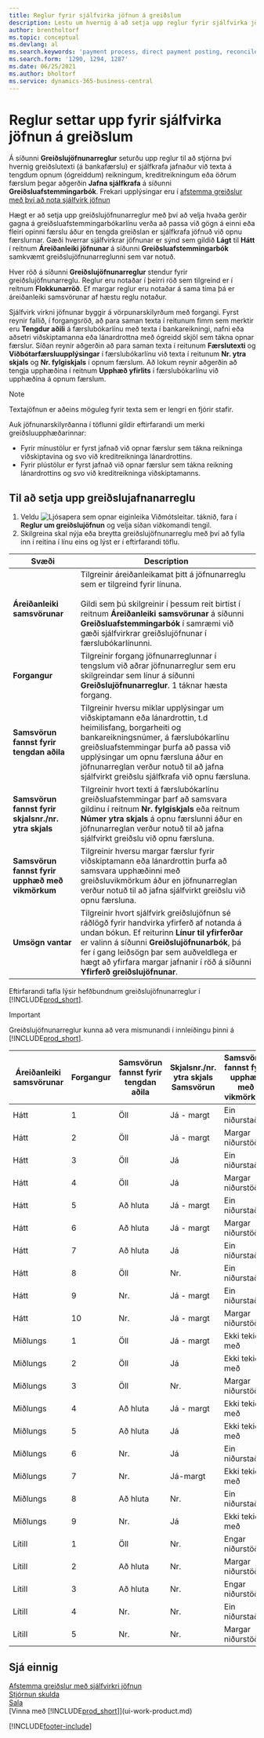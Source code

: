```yaml
---
title: Reglur fyrir sjálfvirka jöfnun á greiðslum
description: Lestu um hvernig á að setja upp reglur fyrir sjálfvirka jöfnun greiðslna á síðu greiðslujöfnunarreglu.
author: brentholtorf
ms.topic: conceptual
ms.devlang: al
ms.search.keywords: 'payment process, direct payment posting, reconcile payment, expenses, cash receipts'
ms.search.form: '1290, 1294, 1287'
ms.date: 06/25/2021
ms.author: bholtorf
ms.service: dynamics-365-business-central
---
```

# <a name="set-up-rules-for-automatic-application-of-payments"></a>Reglur settar upp fyrir sjálfvirka jöfnun á greiðslum

Á síðunni **Greiðslujöfnunarreglur** seturðu upp reglur til að stjórna því hvernig greiðslutexti (á bankafærslu) er sjálfkrafa jafnaður við texta á tengdum opnum (ógreiddum) reikningum, kreditreikningum eða öðrum færslum þegar aðgerðin **Jafna sjálfkrafa** á síðunni **Greiðsluafstemmingarbók**. Frekari upplýsingar eru í [afstemma greiðslur með því að nota sjálfvirk jöfnun](receivables-how-reconcile-payments-auto-application.md)

Hægt er að setja upp greiðslujöfnunarreglur með því að velja hvaða gerðir gagna á greiðsluafstemmingarbókarlínu verða að passa við gögn á einni eða fleiri opinni færslu áður en tengda greiðslan er sjálfkrafa jöfnuð við opnu færslurnar. Gæði hverrar sjálfvirkrar jöfnunar er sýnd sem gildið **Lágt** til **Hátt** í reitnum **Áreiðanleiki jöfnunar** á síðunni **Greiðsluafstemmingarbók** samkvæmt greiðslujöfnunarreglunni sem var notuð.

Hver röð á síðunni **Greiðslujöfnunarreglur** stendur fyrir greiðslujöfnunarreglu. Reglur eru notaðar í þeirri röð sem tilgreind er í reitnum **Flokkunarröð**. Ef margar reglur eru notaðar á sama tíma þá er áreiðanleiki samsvörunar af hæstu reglu notaður.

Sjálfvirk virkni jöfnunar byggir á vörpunarskilyrðum með forgangi. Fyrst reynir fallið, í forgangsröð, að para saman texta í reitunum fimm sem merktir eru **Tengdur aðili** á færslubókarlínu með texta í bankareikningi, nafni eða aðsetri viðskiptamanna eða lánardrottna með ógreidd skjöl sem tákna opnar færslur. Síðan reynir aðgerðin að para saman texta í reitunum **Færslutexti** og **Viðbótarfærsluupplýsingar** í færslubókarlínu við texta í reitunum **Nr. ytra skjals** og **Nr. fylgiskjals** í opnum færslum. Að lokum reynir aðgerðin að tengja upphæðina í reitnum **Upphæð yfirlits** í færslubókarlínu við upphæðina á opnum færslum.

> [!NOTE]
> Textajöfnun er aðeins möguleg fyrir texta sem er lengri en fjórir stafir.

Auk jöfnunarskilyrðanna í töflunni gildir eftirfarandi um merki greiðsluupphæðarinnar:

- Fyrir mínustölur er fyrst jafnað við opnar færslur sem tákna reikninga viðskiptavina og svo við kreditreikninga lánardrottins.
- Fyrir plústölur er fyrst jafnað við opnar færslur sem tákna reikning lánardrottins og svo við kreditreikninga viðskiptamanns.

## <a name="to-set-up-a-payment-application-rule"></a>Til að setja upp greiðslujafnanarreglu
1. Veldu ![Ljósapera sem opnar eiginleika Viðmótsleitar.](media/ui-search/search_small.png "Segðu mér hvað þú vilt gera") táknið, fara í **Reglur um greiðslujöfnun** og velja síðan viðkomandi tengil.
2. Skilgreina skal nýja eða breytta greiðslujöfnunarreglu með því að fylla inn í reitina í línu eins og lýst er í eftirfarandi töflu.

|Svæði|Description|
|-|-|
|**Áreiðanleiki samsvörunar**|Tilgreinir áreiðanleikamat þitt á jöfnunarreglu sem er tilgreind fyrir línuna. <br /></br>Gildi sem þú skilgreinir í þessum reit birtist í reitnum **Áreiðanleiki samsvörunar** á síðunni **Greiðsluafstemmingarbók** í samræmi við gæði sjálfvirkrar greiðslujöfnunar í færslubókarlínunni.|
|**Forgangur**|Tilgreinir forgang jöfnunarreglunnar í tengslum við aðrar jöfnunarreglur sem eru skilgreindar sem línur á síðunni **Greiðslujöfnunarreglur**. 1 táknar hæsta forgang.|
|**Samsvörun fannst fyrir tengdan aðila**|Tilgreinir hversu miklar upplýsingar um viðskiptamann eða lánardrottin, t.d heimilisfang, borgarheiti og bankareikningsnúmer, á færslubókarlínu greiðsluafstemmingar þurfa að passa við upplýsingar um opnu færsluna áður en jöfnunarreglan verður notuð til að jafna sjálfvirkt greiðslu sjálfkrafa við opnu færsluna.|
|**Samsvörun fannst fyrir skjalsnr./nr. ytra skjals**|Tilgreinir hvort texti á færslubókarlínu greiðsluafstemmingar þarf að samsvara gildinu í reitnum **Nr. fylgiskjals** eða reitnum **Númer ytra skjals** á opnu færslunni áður en jöfnunarreglan verður notuð til að jafna sjálfvirkt greiðslu við opnu færsluna.|
|**Samsvörun fannst fyrir upphæð með vikmörkum**|Tilgreinir hversu margar færslur fyrir viðskiptamann eða lánardrottin þurfa að samsvara upphæðinni með greiðsluvikmörkum áður en jöfnunarreglan verður notuð til að jafna sjálfvirkt greiðslu við opnu færsluna.|
|**Umsögn vantar**|Tilgreinir hvort sjálfvirk greiðslujöfnun sé ráðlögð fyrir handvirka yfirferð af notanda á undan bókun. Ef reiturinn **Línur til yfirferðar** er valinn á síðunni **Greiðslujöfnunarbók**, þá fer í gang leiðsögn þar sem auðveldlega er hægt að yfirfara margar jafnanir í röð á síðunni **Yfirferð greiðslujöfnunar**.|

Eftirfarandi tafla lýsir hefðbundnum greiðslujöfnunarreglur í [!INCLUDE[prod_short](includes/prod_short.md)].

> [!Important]
> Greiðslujöfnunarreglur kunna að vera mismunandi í innleiðingu þinni á [!INCLUDE[prod_short](includes/prod_short.md)].

| Áreiðanleiki samsvörunar | Forgangur | Samsvörun fannst fyrir tengdan aðila | Skjalsnr./nr. ytra skjals Samsvörun | Samsvörun fannst fyrir upphæð með vikmörkum |
|------------------|----------|-----------------------|--------------------------------|--------------------------------|
| Hátt             | 1        | Öll                 | Já - margt                 | Ein niðurstaða                      |
| Hátt             | 2        | Öll                 | Já - margt                 | Margar niðurstöður               |
| Hátt             | 3        | Öll                 | Já                            | Ein niðurstaða                      |
| Hátt             | 4        | Öll                 | Já                            | Margar niðurstöður               |
| Hátt             | 5        | Að hluta             | Já - margt                 | Ein niðurstaða                      |
| Hátt             | 6        | Að hluta             | Já - margt                 | Margar niðurstöður               |
| Hátt             | 7        | Að hluta             | Já                            | Ein niðurstaða                      |
| Hátt             | 8        | Öll                 | Nr.                             | Ein niðurstaða                      |
| Hátt             | 9        | Nr.                    | Já - margt                 | Ein niðurstaða                      |
| Hátt             | 10       | Nr.                    | Já - margt                 | Margar niðurstöður               |
| Miðlungs           | 1        | Öll                 | Já - margt                 | Ekki tekið með                 |
| Miðlungs           | 2        | Öll                 | Já                            | Ekki tekið með                 |
| Miðlungs           | 3        | Öll                 | Nr.                             | Margar niðurstöður               |
| Miðlungs           | 4        | Að hluta             | Já - margt                 | Ekki tekið með                 |
| Miðlungs           | 5        | Að hluta             | Já                            | Ekki tekið með                 |
| Miðlungs           | 6        | Nr.                    | Já                            | Ein niðurstaða                      |
| Miðlungs           | 7        | Nr.                    | Já-margt                   | Ekki tekið með                 |
| Miðlungs           | 8        | Að hluta             | Nr.                             | Ein niðurstaða                      |
| Miðlungs           | 9        | Nr.                    | Já                            | Ekki tekið með                 |
| Lítill              | 1        | Öll                 | Nr.                             | Engar niðurstöður                     |
| Lítill              | 2        | Að hluta             | Nr.                             | Margar niðurstöður               |
| Lítill              | 3        | Að hluta             | Nr.                             | Engar niðurstöður                     |
| Lítill              | 4        | Nr.                    | Nr.                             | Ein niðurstaða                      |
| Lítill              | 5        | Nr.                    | Nr.                             | Margar niðurstöður               |

## <a name="see-also"></a>Sjá einnig
[Afstemma greiðslur með sjálfvirkri jöfnun](receivables-how-reconcile-payments-auto-application.md)  
[Stjórnun skulda](receivables-manage-receivables.md)  
[Sala](sales-manage-sales.md)  
[Vinna með [!INCLUDE[prod_short](includes/prod_short.md)]](ui-work-product.md)


[!INCLUDE[footer-include](includes/footer-banner.md)]
